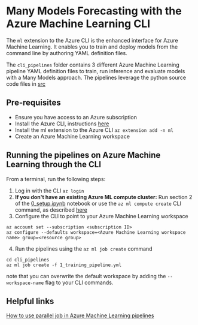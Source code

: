 # Many Models Forecasting with the Azure Machine Learning CLI

The `ml` extension to the Azure CLI is the enhanced interface for Azure Machine Learning. It enables you to train and deploy models from the command line by authoring YAML definition files.

The `cli_pipelines` folder contains 3 different Azure Machine Learning pipeline YAML definition files to train, run inference and evaluate models with a Many Models approach. The pipelines leverage the python source code files in [src](./src)

## Pre-requisites

- Ensure you have access to an Azure subscription
- Install the Azure CLI, instructions [here](https://learn.microsoft.com/en-us/cli/azure/install-azure-cli)
- Install the ml extension to the Azure CLI
```az extension add -n ml```
- Create an Azure Machine Learning workspace

## Running the pipelines on Azure Machine Learning through the CLI

From a terminal, run the following steps:

1. Log in with the CLI `az login`
2. **If you don't have an existing Azure ML compute cluster:** Run section 2 of the [0_setup.ipynb](./demo_notebooks) notebook or use the `az ml compute create` CLI command, as described [here](https://learn.microsoft.com/en-us/cli/azure/ml/compute?view=azure-cli-latest#az-ml-compute-create)
3. Configure the CLI to point to your Azure Machine Learning workspace
```
az account set --subscription <subscription ID>
az configure --defaults workspace=<Azure Machine Learning workspace name> group=<resource group>
```
4. Run the pipelines using the `az ml job create` command
```
cd cli_pipelines
az ml job create -f 1_training_pipeline.yml
```

note that you can overwrite the default workspace by adding the `--workspace-name` flag to your CLI commands.

## Helpful links

[How to use parallel job in  Azure Machine Learning pipelines](https://learn.microsoft.com/en-us/azure/machine-learning/how-to-use-parallel-job-in-pipeline?view=azureml-api-2&tabs=cliv2)
